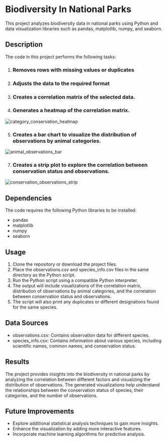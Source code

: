 # Biodiversity In National Parks

This project analyzes biodiversity data in national parks using Python and data visualization libraries such as pandas, matplotlib, numpy, and seaborn.

## Description

The code in this project performs the following tasks:

1. ### Removes rows with missing values or duplicates
2. ### Adjusts the data to the required format
3. ### Creates a correlation matrix of the selected data.
4. ### Generates a heatmap of the correlation matrix.

![category_conservation_heatmap](https://github.com/DmiPy/Biodiversity/assets/128055633/836fb916-edb2-42d0-87d1-312d08b54d75)

5. ### Creates a bar chart to visualize the distribution of observations by animal categories.

![animal_observations_bar](https://github.com/DmiPy/Biodiversity/assets/128055633/ba5ff335-e409-4b6b-8268-12dc1818c6e4)

7. ### Creates a strip plot to explore the correlation between conservation status and observations.

![conservation_observations_strip](https://github.com/DmiPy/Biodiversity/assets/128055633/deddcad1-50fb-4af7-b501-b864e38831f6)

## Dependencies

The code requires the following Python libraries to be installed:

- pandas
- matplotlib
- numpy
- seaborn

## Usage

1. Clone the repository or download the project files.
2. Place the observations.csv and species_info.csv files in the same directory as the Python script.
3. Run the Python script using a compatible Python interpreter.
4. The output will include visualizations of the correlation matrix, distribution of observations by animal categories, and the correlation between conservation status and observations.
5. The script will also print any duplicates or different designations found for the same species.

## Data Sources

- observations.csv: Contains observation data for different species.
- species_info.csv: Contains information about various species, including scientific names, common names, and conservation status.

## Results

The project provides insights into the biodiversity in national parks by analyzing the correlation between different factors and visualizing the distribution of observations. The generated visualizations help understand the relationships between the conservation status of species, their categories, and the number of observations.

## Future Improvements

- Explore additional statistical analysis techniques to gain more insights.
- Enhance the visualization by adding more interactive features.
- Incorporate machine learning algorithms for predictive analysis.
